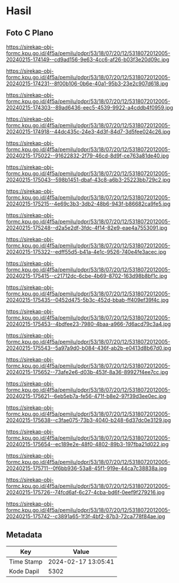 # Hasil

## Foto C Plano

https://sirekap-obj-formc.kpu.go.id/4f5a/pemilu/pdpr/53/18/07/20/12/5318072012005-20240215-174149--cd9ad156-9e63-4cc6-af26-b03f3e20d09c.jpg

https://sirekap-obj-formc.kpu.go.id/4f5a/pemilu/pdpr/53/18/07/20/12/5318072012005-20240215-174231--8f00b106-0b6e-40a1-95b3-23e2c907d618.jpg

https://sirekap-obj-formc.kpu.go.id/4f5a/pemilu/pdpr/53/18/07/20/12/5318072012005-20240215-174303--89ad6436-eec5-4539-9922-a4cddb4f0959.jpg

https://sirekap-obj-formc.kpu.go.id/4f5a/pemilu/pdpr/53/18/07/20/12/5318072012005-20240215-174918--44dc435c-24e3-4d3f-84d7-3d5fee024c26.jpg

https://sirekap-obj-formc.kpu.go.id/4f5a/pemilu/pdpr/53/18/07/20/12/5318072012005-20240215-175022--91622832-2f79-46cd-8d9f-ce763a81de40.jpg

https://sirekap-obj-formc.kpu.go.id/4f5a/pemilu/pdpr/53/18/07/20/12/5318072012005-20240215-175043--598b1451-dbaf-43c8-a6b3-25223bb729c2.jpg

https://sirekap-obj-formc.kpu.go.id/4f5a/pemilu/pdpr/53/18/07/20/12/5318072012005-20240215-175215--4e69c3b3-3db2-48b6-943f-b86682ca9fe5.jpg

https://sirekap-obj-formc.kpu.go.id/4f5a/pemilu/pdpr/53/18/07/20/12/5318072012005-20240215-175248--d2a5e2df-3fdc-4f14-82e9-eae4a7553091.jpg

https://sirekap-obj-formc.kpu.go.id/4f5a/pemilu/pdpr/53/18/07/20/12/5318072012005-20240215-175322--edff55d5-b41a-4e1c-9526-740e4fe3acec.jpg

https://sirekap-obj-formc.kpu.go.id/4f5a/pemilu/pdpr/53/18/07/20/12/5318072012005-20240215-175415--c21712dc-6cbe-4b69-8702-163d98b8bf1c.jpg

https://sirekap-obj-formc.kpu.go.id/4f5a/pemilu/pdpr/53/18/07/20/12/5318072012005-20240215-175435--0452d475-5b3c-452d-bbab-ff409ef39f4c.jpg

https://sirekap-obj-formc.kpu.go.id/4f5a/pemilu/pdpr/53/18/07/20/12/5318072012005-20240215-175453--4bdfee23-7980-4baa-a966-7d6acd79c3a4.jpg

https://sirekap-obj-formc.kpu.go.id/4f5a/pemilu/pdpr/53/18/07/20/12/5318072012005-20240215-175543--5a97a9d0-b084-436f-ab2b-e0413d8b67d0.jpg

https://sirekap-obj-formc.kpu.go.id/4f5a/pemilu/pdpr/53/18/07/20/12/5318072012005-20240215-175652--73afe2e6-d03b-453f-8a36-89927f4ee7cc.jpg

https://sirekap-obj-formc.kpu.go.id/4f5a/pemilu/pdpr/53/18/07/20/12/5318072012005-20240215-175621--6eb5eb7a-fe56-471f-b8e2-97f39d3ee0ec.jpg

https://sirekap-obj-formc.kpu.go.id/4f5a/pemilu/pdpr/53/18/07/20/12/5318072012005-20240215-175638--c3fae075-73b3-4040-b248-6d37dc0e3129.jpg

https://sirekap-obj-formc.kpu.go.id/4f5a/pemilu/pdpr/53/18/07/20/12/5318072012005-20240215-175654--ec189e2e-48f0-4802-89b3-197fba21d022.jpg

https://sirekap-obj-formc.kpu.go.id/4f5a/pemilu/pdpr/53/18/07/20/12/5318072012005-20240215-175711--0f6bb936-53a8-45f1-919e-44ca7c38838a.jpg

https://sirekap-obj-formc.kpu.go.id/4f5a/pemilu/pdpr/53/18/07/20/12/5318072012005-20240215-175726--74fcd6af-6c27-4cba-bd6f-0eef9f279216.jpg

https://sirekap-obj-formc.kpu.go.id/4f5a/pemilu/pdpr/53/18/07/20/12/5318072012005-20240215-175742--c3891a65-1f3f-4bf2-87b3-72ca778f84ae.jpg


## Metadata

| Key        | Value               |
| ---------- | ------------------- |
| Time Stamp | 2024-02-17 13:05:41 |
| Kode Dapil | 5302                |



